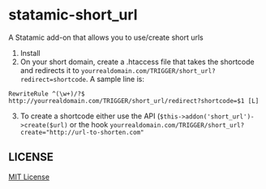 statamic-short_url
=================

A Statamic add-on that allows you to use/create short urls

1. Install
2. On your short domain, create a .htaccess file that takes the shortcode and redirects it to `yourrealdomain.com/TRIGGER/short_url?redirect=shortcode`. A sample line is:
```
RewriteRule ^(\w+)/?$ http://yourrealdomain.com/TRIGGER/short_url/redirect?shortcode=$1 [L]
```
3. To create a shortcode either use the API (`$this->addon('short_url')->create($url)` or the hook `yourrealdomain.com/TRIGGER/short_url?create="http://url-to-shorten.com"`
	
## LICENSE

[MIT License](http://emd.mit-license.org)